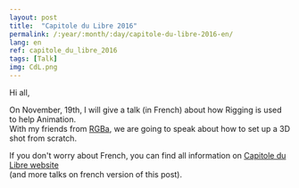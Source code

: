 ```yaml
---
layout: post
title:  "Capitole du Libre 2016"
permalink: /:year/:month/:day/capitole-du-libre-2016-en/
lang: en
ref: capitole_du_libre_2016
tags: [Talk]
img: CdL.png
---
```


Hi all,

On November, 19th, I will give a talk (in French) about how Rigging is used to help Animation.  
With my friends from [RGBa][2], we are going to speak about how to set up a 3D shot from scratch.

If you don't worry about French, you can find all information on [Capitole du Libre website][1]  
(and more talks on french version of this post).


[1]: https://2016.capitoledulibre.org
[2]: http://RGBa.fr
